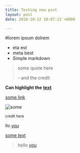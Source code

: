 ```yaml
---
title: Testing new post
layout: post
date: 2018-10-12 18:07:22 +0000

---
```

\#lorem ipsum dolrem

* eta est
* meta best
* Simple markdown

> some quote here
>
> \- and the credit

**Can highlight the** [**text**](https;//davidbreuer.co.uk "There")

[some link](https://davidbreuer.co.uk)

![some](/uploads/2018/02/17/neurons.jpg "Other")

<small>credit here</small>

llo <a name="n" href="javascript:alert('xss')">*you*</a>


[some text](javascript:alert('xss'))


> hello <a name="n"
> href="javascript:alert('xss')">*you*</a>